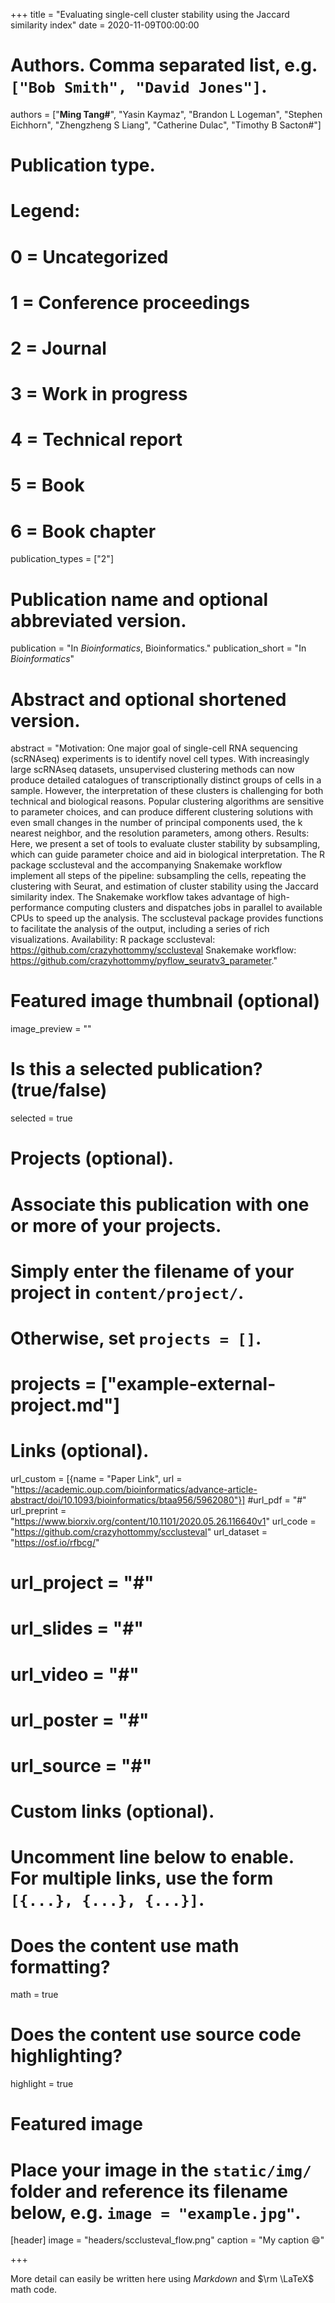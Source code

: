 +++
title = "Evaluating single-cell cluster stability using the Jaccard similarity index"
date = 2020-11-09T00:00:00

# Authors. Comma separated list, e.g. `["Bob Smith", "David Jones"]`.
authors = ["**Ming Tang#**", "Yasin Kaymaz", "Brandon L Logeman", "Stephen Eichhorn", "Zhengzheng S Liang", "Catherine Dulac", "Timothy B Sacton#"]

# Publication type.
# Legend:
# 0 = Uncategorized
# 1 = Conference proceedings
# 2 = Journal
# 3 = Work in progress
# 4 = Technical report
# 5 = Book
# 6 = Book chapter
publication_types = ["2"]

# Publication name and optional abbreviated version.
publication = "In *Bioinformatics*, Bioinformatics."
publication_short = "In *Bioinformatics*"

# Abstract and optional shortened version.
abstract = "Motivation: One major goal of single-cell RNA sequencing (scRNAseq) experiments is to identify novel cell types. With increasingly large scRNAseq datasets, unsupervised clustering methods can now produce detailed catalogues of transcriptionally distinct groups of cells in a sample. However, the interpretation of these clusters is challenging for both technical and biological reasons. Popular clustering algorithms are sensitive to parameter choices, and can produce different clustering solutions with even small changes in the number of principal components used, the k nearest neighbor, and the resolution parameters, among others. Results: Here, we present a set of tools to evaluate cluster stability by subsampling, which can guide parameter choice and aid in biological interpretation. The R package scclusteval and the accompanying Snakemake workflow implement all steps of the pipeline: subsampling the cells, repeating the clustering with Seurat, and estimation of cluster stability using the Jaccard similarity index. The Snakemake workflow takes advantage of high-performance computing clusters and dispatches jobs in parallel to available CPUs to speed up the analysis. The scclusteval package provides functions to facilitate the analysis of the output, including a series of rich visualizations. Availability: R package scclusteval: https://github.com/crazyhottommy/scclusteval Snakemake workflow: https://github.com/crazyhottommy/pyflow_seuratv3_parameter."

# Featured image thumbnail (optional)
image_preview = ""

# Is this a selected publication? (true/false)
selected = true

# Projects (optional).
#   Associate this publication with one or more of your projects.
#   Simply enter the filename of your project in `content/project/`.
#   Otherwise, set `projects = []`.
# projects = ["example-external-project.md"]

# Links (optional).
url_custom = [{name = "Paper Link", url = "https://academic.oup.com/bioinformatics/advance-article-abstract/doi/10.1093/bioinformatics/btaa956/5962080"}]
#url_pdf = "#"
url_preprint = "https://www.biorxiv.org/content/10.1101/2020.05.26.116640v1"
url_code = "https://github.com/crazyhottommy/scclusteval"
url_dataset = "https://osf.io/rfbcg/"
# url_project = "#"
# url_slides = "#"
# url_video = "#"
# url_poster = "#"
# url_source = "#"

# Custom links (optional).
#   Uncomment line below to enable. For multiple links, use the form `[{...}, {...}, {...}]`.


# Does the content use math formatting?
math = true

# Does the content use source code highlighting?
highlight = true

# Featured image
# Place your image in the `static/img/` folder and reference its filename below, e.g. `image = "example.jpg"`.
[header]
image = "headers/scclusteval_flow.png"
caption = "My caption :smile:"

+++

More detail can easily be written here using *Markdown* and $\rm \LaTeX$ math code.

